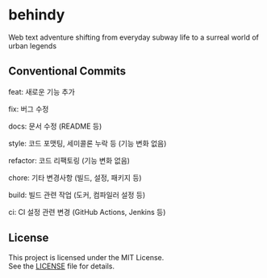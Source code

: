 # behindy
Web text adventure shifting from everyday subway life to a surreal world of urban legends


## Conventional Commits

feat:       새로운 기능 추가

fix:        버그 수정

docs:       문서 수정 (README 등)

style:      코드 포맷팅, 세미콜론 누락 등 (기능 변화 없음)

refactor:   코드 리팩토링 (기능 변화 없음)

chore:      기타 변경사항 (빌드, 설정, 패키지 등)

build:      빌드 관련 작업 (도커, 컴파일러 설정 등)

ci:         CI 설정 관련 변경 (GitHub Actions, Jenkins 등)

## License

This project is licensed under the MIT License.  
See the [LICENSE](./LICENSE) file for details.
